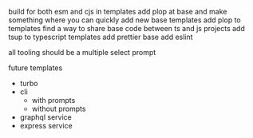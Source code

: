 build for both esm and cjs in templates
add plop at base and make something where you can quickly add new base templates
add plop to templates
find a way to share base code between ts and js projects
add tsup to typescript templates
add prettier base
add eslint 

all tooling should be a multiple select prompt


future templates
- turbo
- cli
  - with prompts
  - without prompts
- graphql service
- express service